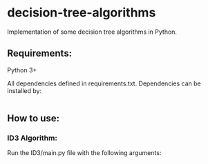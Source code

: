 # decision-tree-algorithms
Implementation of some decision tree algorithms in Python.

## Requirements:

Python 3+

All dependencies defined in requirements.txt.
Dependencies can be installed by:

```pip install -r requirements.txt
```
## How to use:

### ID3 Algorithm:


Run the ID3/main.py file with the following arguments:

```python ID3/main.py [data file] [target variable] [instance to classify (optional)]
```
